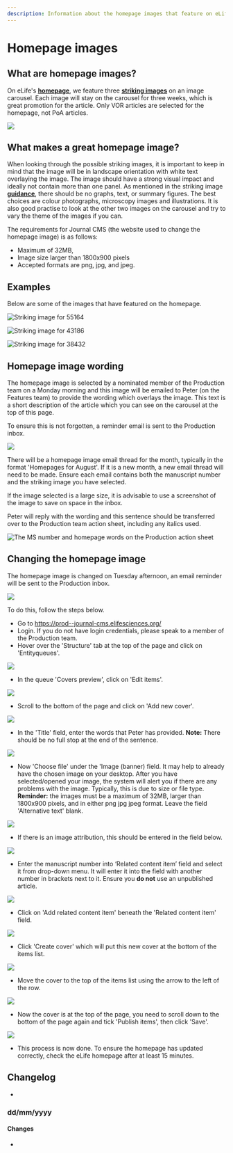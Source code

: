 ```yaml
---
description: Information about the homepage images that feature on eLife's website.
---
```


# Homepage images

## What are homepage images?

On eLife's [**homepage**](https://elifesciences.org/), we feature three [**striking images**](./) on an image carousel. Each image will stay on the carousel for three weeks, which is great promotion for the article. Only VOR articles are selected for the homepage, not PoA articles.

![](../../.gitbook/assets/captured-4-%20%281%29.gif)



## What makes a great homepage image?

When looking through the possible striking images, it is important to keep in mind that the image will be in landscape orientation with white text overlaying the image. The image should have a strong visual impact and ideally not contain more than one panel. As mentioned in the striking image [**guidance**](./#requirements), there should be no graphs, text, or summary figures. The best choices are colour photographs, microscopy images and illustrations. It is also good practise to look at the other two images on the carousel and try to vary the theme of the images if you can. 

The requirements for Journal CMS \(the website used to change the homepage image\) is as follows: 

* Maximum of 32MB, 
* Image size larger than 1800x900 pixels
*  Accepted formats are png, jpg, and jpeg.

## Examples

Below are some of the images that have featured on the homepage. 

![Striking image for 55164](../../.gitbook/assets/screen-shot-2020-08-13-at-08.58.15.png)

![Striking image for 43186](../../.gitbook/assets/screen-shot-2020-08-13-at-09.00.22.png)

![Striking image for 38432](../../.gitbook/assets/screen-shot-2020-08-13-at-09.01.43.png)

## Homepage image wording

The homepage image is selected by a nominated member of the Production team on a Monday morning and this image will be emailed to Peter \(on the Features team\) to provide the wording which overlays the image. This text is a short description of the article which you can see on the carousel at the top of this page.

To ensure this is not forgotten, a reminder email is sent to the Production inbox. 

![](../../.gitbook/assets/screen-shot-2020-08-10-at-12.25.52.png)

There will be a homepage image email thread for the month, typically in the format 'Homepages for August'. If it is a new month, a new email thread will need to be made. Ensure each email contains both the manuscript number and the striking image you have selected. 

If the image selected is a large size, it is advisable to use a screenshot of the image to save on space in the inbox. 

Peter will reply with the wording and this sentence should be transferred over to the Production team action sheet, including any italics used. 

![The MS number and homepage words on the Production action sheet](../../.gitbook/assets/screen-shot-2020-08-13-at-10.29.19.png)

## Changing the homepage image

The homepage image is changed on Tuesday afternoon, an email reminder will be sent to the Production inbox. 

![](../../.gitbook/assets/screen-shot-2020-08-13-at-12.08.38.png)

To do this, follow the steps below. 

* Go to https://prod--journal-cms.elifesciences.org/
* Login. If you do not have login credentials, please speak to a member of the Production team. 
* Hover over the 'Structure' tab at the top of the page and click on 'Entityqueues'.

![](../../.gitbook/assets/screen-shot-2020-08-13-at-12.19.34.png)

* In the queue 'Covers preview', click on 'Edit items'. 

![](../../.gitbook/assets/screen-shot-2020-08-13-at-12.19.14.png)

* Scroll to the bottom of the page and click on 'Add new cover'. 

![](../../.gitbook/assets/screen-shot-2020-08-13-at-13.32.37.png)

* In the 'Title' field, enter the words that Peter has provided. **Note:** There should be no full stop at the end of the sentence. 

![](../../.gitbook/assets/screen-shot-2020-08-13-at-13.34.27.png)

* Now 'Choose file' under the 'Image \(banner\) field. It may help to already have the chosen image on your desktop. After you have selected/opened your image, the system will alert you if there are any problems with the image. Typically, this is due to size or file type. **Reminder:** the images must be a maximum of 32MB, larger than 1800x900 pixels, and in either png jpg jpeg format. Leave the field 'Alternative text' blank.

![](../../.gitbook/assets/screen-shot-2020-08-13-at-13.41.18.png)

* If there is an image attribution, this should be entered in the field below. 

![](../../.gitbook/assets/screen-shot-2020-08-13-at-13.43.33.png)

* Enter the manuscript number into ‘Related content item’ field and select it from drop-down menu. It will enter it into the field with another number in brackets next to it. Ensure you **do not** use an unpublished article.

![](../../.gitbook/assets/screen-shot-2020-08-13-at-13.45.34.png)

* Click on 'Add related content item' beneath the 'Related content item' field. 

![](../../.gitbook/assets/screen-shot-2020-08-13-at-13.45.52.png)

* Click 'Create cover' which will put this new cover at the bottom of the items list. 

![](../../.gitbook/assets/screen-shot-2020-08-13-at-13.57.35.png)

* Move the cover to the top of the items list using the arrow to the left of the row.

![](../../.gitbook/assets/screen-shot-2020-08-13-at-14.00.12.png)

* Now the cover is at the top of the page, you need to scroll down to the bottom of the page again and tick 'Publish items', then click 'Save'. 

![](../../.gitbook/assets/screen-shot-2020-08-13-at-14.03.25.png)

* This process is now done. To ensure the homepage has updated correctly, check the eLife homepage after at least 15 minutes. 

## Changelog

* 
### dd/mm/yyyy

#### Changes

* 


